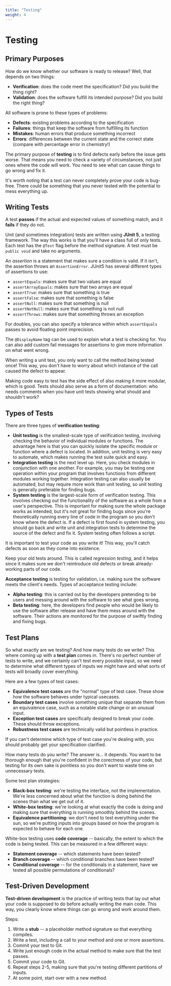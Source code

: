 ```yaml
---
title: "Testing"
weight: 4
---
```


# Testing

## Primary Purposes

How do we know whether our software is ready to release? Well, that depends on two things:

* **Verification**: does the code meet the specification? Did you build the thing right?
* **Validation**: does the software fulfill its intended purpose? Did you build the right thing?

All software is prone to these types of problems:

* **Defects**: existing problems according to the specification
* **Failures**: things that keep the software from fulfilling its function
* **Mistakes**: human errors that produce something incorrect
* **Errors**: differences between the current state and the correct state (compare with percentage error in chemistry!)

The primary purpose of **testing** is to find defects early before the issue gets worse. That means you need to check a variety of circumstances, not just ones where the code will work. You need to see what can cause things to go wrong and fix it.

It's worth noting that a test can never completely prove your code is bug-free. There could be something that you never tested with the potential to mess everything up.

## Writing Tests

A test **passes** if the actual and expected values of something match, and it **fails** if they do not.

Unit (and sometimes integration) tests are written using **JUnit 5**, a testing framework. The way this works is that you'll have a class full of only tests. Each test has the `@Test` flag before the method signature. A test must be `public void` and take no arguments.

An *assertion* is a statement that makes sure a condition is valid. If it isn't, the assertion throws an `AssertionError`. JUnit5 has several different types of assertions to use:

* `assertEquals`: makes sure that two values are equal
* `assertArrayEquals`: makes sure that two arrays are equal
* `assertTrue`: makes sure that something is true
* `assertFalse`: makes sure that something is false
* `assertNull`: makes sure that something is null
* `assertNotNull`: makes sure that something is not null
* `assertThrows`: makes sure that something throws an exception

For doubles, you can also specify a tolerance within which `assertEquals` passes to avoid floating point imprecision.

The `@DisplayName` tag can be used to explain what a test is checking for. You can also add custom fail messages for assertions to give more information on what went wrong.

When writing a unit test, you only want to call the method being tested once! This way, you don't have to worry about which instance of the call caused the defect to appear.

Making code easy to test has the side effect of also making it more modular, which is good. Tests should also serve as a form of documentation: who needs comments when you have unit tests showing what should and shouldn't work?

## Types of Tests

There are three types of **verification testing**:

* **Unit testing** is the smallest-scale type of verification testing, involving checking the behavior of individual modules or functions. The advantage here is that you can quickly isolate the specific module or function where a defect is located. In addition, unit testing is very easy to automate, which makes running the test suite quick and easy.
* **Integration testing** is the next level up. Here, you check modules in conjunction with one another. For example, you may be testing one operation within your program that involves functions from different modules working together. Integration testing can also usually be automated, but may require more work than unit testing, so unit testing is generally preferable for finding bugs.
* **System testing** is the largest-scale form of verification testing. This involves checking out the functionality of the software as a whole from a user's perspective. This is important for making sure the whole package works as intended, but it's not great for finding bugs since you're theoretically running every line of code in the program so you don't know where the defect is. If a defect is first found in system testing, you should go back and write unit and integration tests to determine the source of the defect and fix it. System testing often follows a script.

It is important to test your code as you write it! This way, you'll catch defects as soon as they come into existence.

Keep your old tests around. This is called *regression testing*, and it helps since it makes sure we don't reintroduce old defects or break already-working parts of our code.

**Acceptance testing** is testing for validation, i.e. making sure the software meets the client's needs. Types of acceptance testing include:

* **Alpha testing**: this is carried out by the developers pretending to be users and messing around with the software to see what goes wrong.
* **Beta testing**: here, the developers find people who would be likely to use the software after release and have them mess around with the software. Their actions are monitored for the purpose of swiftly finding and fixing bugs.

## Test Plans

So what exactly are we testing? And how many tests do we write? This where coming up with a **test plan** comes in. There's no perfect number of tests to write, and we certainly can't test every possible input, so we need to determine what different types of inputs we might have and what sorts of tests will broadly cover everything.

Here are a few types of test cases:

* **Equivalence test cases** are the "normal" type of test case. These show how the software behaves under typical usecases.
* **Boundary test cases** involve something unique that separate them from an equivalence case, such as a notable state change or an unusual input.
* **Exception test cases** are specifically designed to break your code. These should throw exceptions.
* **Robustness test cases** are technically valid but pointless in practice.

If you can't determine which type of test case you're dealing with, you should probably get your specification clarified.

How many tests do you write? The answer is... it depends. You want to be thorough enough that you're confident in the corectness of your code, but testing for its own sake is pointless so you don't want to waste time on unnecessary tests.

Some test plan strategies:

* **Black-box testing**: we're testing the interface, not the implementation. We're less concerned about what the function is doing behind the scenes than what we get out of it.
* **White-box testing**: we're looking at what exactly the code is doing and making sure that everything is running smoothly behind the scenes.
* **Equivalence partitioning**: we don't need to test everything under the sun, so we're putting inputs into groups based on how the program is expected to behave for each one.

White-box testing uses **code coverage** -- basically, the extent to which the code is being tested. This can be measured in a few different ways:

* **Statement coverage** -- which statements have been tested?
* **Branch coverage** -- which conditional branches have been tested?
* **Conditional coverage** -- for the conditionals in a statement, have we tested all possible permutations of conditionals?

## Test-Driven Development

**Test-driven development** is the practice of writing tests that lay out what your code is supposed to do before actually writing the main code. This way, you clearly know where things can go wrong and work around them.

Steps:

1. Write a **stub** -- a placeholder method signature so that everything compiles.
2. Write a test, including a call to your method and one or more assertions.
3. Commit your test to Git.
4. Write just enough code in the actual method to make sure that the test passes.
5. Commit your code to Git.
6. Repeat steps 2-5, making sure that you're testing different partitions of inputs.
7. At some point, start over with a new method.
